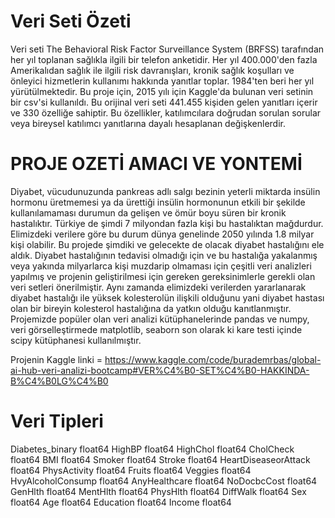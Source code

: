 # Veri Seti Özeti
Veri seti The Behavioral Risk Factor Surveillance System (BRFSS) tarafından her yıl toplanan sağlıkla ilgili bir telefon anketidir. Her yıl 400.000'den fazla Amerikalıdan sağlık ile ilgili risk davranışları, kronik sağlık koşulları ve önleyici hizmetlerin kullanımı hakkında yanıtlar toplar. 1984'ten beri her yıl yürütülmektedir. Bu proje için, 2015 yılı için Kaggle'da bulunan veri setinin bir csv'si kullanıldı. Bu orijinal veri seti 441.455 kişiden gelen yanıtları içerir ve 330 özelliğe sahiptir. Bu özellikler, katılımcılara doğrudan sorulan sorular veya bireysel katılımcı yanıtlarına dayalı hesaplanan değişkenlerdir.

# PROJE OZETİ AMACI VE YONTEMİ
Diyabet, vücudunuzunda pankreas adlı salgı bezinin yeterli miktarda insülin hormonu üretmemesi ya da ürettiği insülin hormonunun etkili bir şekilde kullanılamaması durumun da gelişen ve ömür boyu süren bir kronik hastalıktır. Türkiye de şimdi 7 milyondan fazla kişi bu hastalıktan mağdurdur. Elimizdeki verilere göre bu durum dünya genelinde 2050 yılında 1.8 milyar kişi olabilir. Bu projede şimdiki ve gelecekte de olacak diyabet hastalığını ele aldık. Diyabet hastalığının tedavisi olmadığı için ve bu hastalığa yakalanmış veya yakında milyarlarca kişi muzdarip olmaması için çeşitli veri analizleri yapılmış ve projenin geliştirilmesi için gereken gereksinimlerle gerekli olan veri setleri önerilmiştir. Aynı zamanda elimizdeki verilerden yararlanarak diyabet hastalığı ile yüksek kolesterolün ilişkili olduğunu yani diyabet hastası olan bir bireyin kolesterol hastalığına da yatkın olduğu kanıtlanmıştır. Projemizde popüler olan veri analizi kütüphanelerinde pandas ve numpy, veri görselleştirmede matplotlib, seaborn son olarak ki kare testi içinde scipy kütüphanesi kullanılmıştır.

Projenin Kaggle linki = https://www.kaggle.com/code/burademrbas/global-ai-hub-veri-analizi-bootcamp#VER%C4%B0-SET%C4%B0-HAKKINDA-B%C4%B0LG%C4%B0

# Veri Tipleri
Diabetes_binary float64 HighBP float64 HighChol float64 CholCheck float64 BMI float64 Smoker float64 Stroke float64 HeartDiseaseorAttack float64 PhysActivity float64 Fruits float64 Veggies float64 HvyAlcoholConsump float64 AnyHealthcare float64 NoDocbcCost float64 GenHlth float64 MentHlth float64 PhysHlth float64 DiffWalk float64 Sex float64 Age float64 Education float64 Income float64
